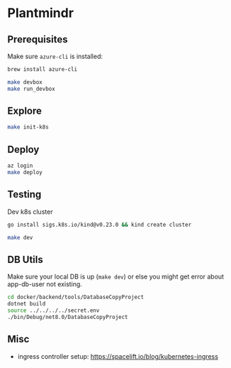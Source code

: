 # Plantmindr

## Prerequisites

Make sure `azure-cli` is installed:

``` bash
brew install azure-cli
```

``` bash
make devbox
make run_devbox
```

## Explore

```bash
make init-k8s
```

## Deploy

```bash
az login
make deploy
```

## Testing

Dev k8s cluster

``` bash
go install sigs.k8s.io/kind@v0.23.0 && kind create cluster
```

``` bash
make dev
```

## DB Utils

Make sure your local DB is up (`make dev`) or else you might get error about app-db-user not existing.

``` bash
cd docker/backend/tools/DatabaseCopyProject
dotnet build
source ../../../../secret.env
./bin/Debug/net8.0/DatabaseCopyProject
```

## Misc

* ingress controller setup: <https://spacelift.io/blog/kubernetes-ingress>
